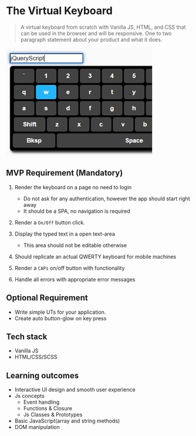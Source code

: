 # The Virtual Keyboard

> A virtual keyboard from scratch with Vanilla JS, HTML, and CSS that can be used in the browser and will be responsive.
> One to two paragraph statement about your product and what it does.

![](sample.jpg)

## MVP Requirement (Mandatory)

1. Render the keyboard on a page no need to login

   - Do not ask for any authentication, however the app should start right away
   - It should be a SPA, no navigation is required

2. Render a `On/Off` button click.

3. Display the typed text in a open text-area

   - This area should not be editable otherwise

4. Should replicate an actual QWERTY keyboard for mobile machines

5. Render a `CAPs` on/off button with functionality

6. Handle all errors with appropriate error messages

## Optional Requirement

- Write simple UTs for your application.
- Create auto button-glow on key press

## Tech stack

- Vanilla JS
- HTML/CSS/SCSS

## Learning outcomes

- Interactive UI design and smooth user experience
- Js concepts
  - Event handling
  - Functions & Closure
  - Js Classes & Prototypes
- Basic JavaScript(array and string methods)
- DOM manipulation
